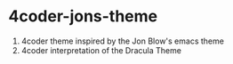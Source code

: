 # 4coder-jons-theme
1. 4coder theme inspired by the Jon Blow's emacs theme
2. 4coder interpretation of the Dracula Theme
